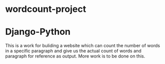 # wordcount-project
# Django-Python
This is a work for buliding a website which can count the number of words in a specific paragraph and give us the actual count of words and paragraph for reference as output.
More work is to be done on this.
